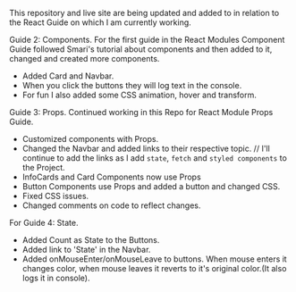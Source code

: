 This repository and live site are being updated and added to in relation to the React Guide on which I am currently working.

Guide 2: Components. 
For the first guide in the React Modules Component Guide followed Smari's tutorial about components and then added to it, changed and created more components. 
- Added Card and Navbar. 
- When you click the buttons they will log text in the console. 
- For fun I also added some CSS animation, hover and transform. 

Guide 3: Props. 
Continued working in this Repo for React Module Props Guide. 
- Customized components with Props.
- Changed the Navbar and added links to their respective topic. 
    // I'll continue to add the links as I add `state`, `fetch` and `styled components` to the Project. 
- InfoCards and Card Components now use Props
- Button Components use Props and added a button and changed CSS. 
- Fixed CSS issues. 
- Changed comments on code to reflect changes. 

For Guide 4: State. 
- Added Count as State to the Buttons. 
- Added link to 'State' in the Navbar. 
- Added onMouseEnter/onMouseLeave to buttons. When mouse enters it changes color, when mouse leaves it reverts to it's original color.(It also logs it in console).

